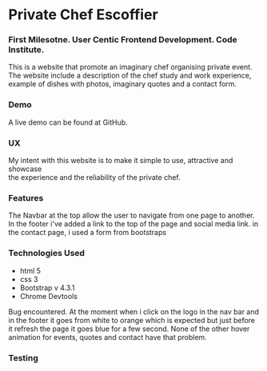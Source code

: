 <h1> Private Chef Escoffier</h1>

<h3> First Milesotne. User Centic Frontend Development. Code Institute.</h3>
 This is a website that promote an imaginary chef organising private event.<br>
The website include a description of the chef study and work experience,<br>
example of dishes with photos, imaginary quotes and a contact form.

<h3> Demo </h3>
A live demo can be found at GitHub. 

<h3>UX</h3>
My intent with this website is to make it simple to use, attractive and showcase<br>
the experience and the reliability of the private chef.

<h3> Features</h3>
 The Navbar at the top allow the user to navigate from one page to another.
 In the footer i've added a link to the top of the page and social media link.
 in the contact page, i used a form from bootstraps

<h3>Technologies Used</h3>
<ul>
<li>html 5 </li>
<li>css 3</li>
<li>Bootstrap v 4.3.1</li>
<li>Chrome Devtools</li>
</ul>

Bug encountered. At the moment when i click on the logo in the nav bar and in the footer it goes from white to orange which is expected but just before it
refresh the page it goes blue for a few second. None of the other hover animation for events, quotes and contact have that problem.

<h3>Testing<h3>

